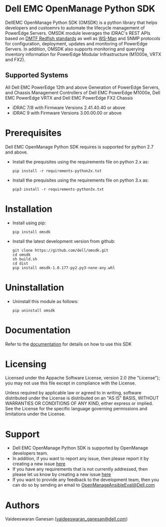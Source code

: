  
# Dell EMC OpenManage Python SDK

DellEMC OpenManage Python SDK (OMSDK) is a python library that helps developers and custoemrs to automate the lifecycle management of PowerEdge Servers. OMSDK module leverages the iDRAC's REST APIs based on [DMTF Redfish standards](https://www.dmtf.org/standards/redfish) as well as [WS-Man](https://www.dmtf.org/standards/ws-man) and SNMP protocols for configuration, deployment, updates and monitoring of PowerEdge Servers.  In addition, OMSDK also supports monitoring and querying inventory information for PowerEdge Modular Infrastructure (M1000e, VRTX and FX2).

## Supported Systems

All Dell EMC PowerEdge 12th and above Generation of PowerEdge Servers, and Chassis Management Controllers of Dell EMC PowerEdge M1000e, Dell EMC PowerEdge VRTX and Dell EMC PowerEdge FX2 Chassis

  * iDRAC 7/8 with Firmware Versions 2.41.40.40 or above
  * iDRAC 9 with Firmware Versions 3.00.00.00 or above

# Prerequisites
Dell EMC OpenManage Python SDK requires is supported for python 2.7 and above.

  * Install the prequisites using the requirements file on python 2.x as:

    ```pip install -r requirements-python2x.txt```

  * Install the prequisites using the requirements file on python 3.x as:

    ```pip3 install -r requirements-python3x.txt```

# Installation
  * Install using pip:

    ```pip install omsdk```

  * Install the latest development version from github:

    ```
    git clone https://github.com/dell/omsdk.git
    cd omsdk
    sh build.sh
    cd dist
    pip install omsdk-1.0.177-py2.py3-none-any.whl
    ```

# Uninstallation
  * Uninstall this module as follows:

    ```pip uninstall omsdk```

# Documentation
Refer to the [documentation](./docs) for details on how to use this SDK

# Licensing
Licensed under the Appache Software License, version 2.0 (the "License"); you may not use this file except in compliance with the License.

Unless required by applicable law or agreed to in writing, software distributed under the License is distributed on an "AS IS" BASIS, WITHOUT WARRANTIES OR CONDITIONS OF ANY KIND, either express or implied. See the License for the specific language governing permissions and limitations under the License.

# Support
  * Dell EMC OpenManage Python SDK is supported by OpenManage developers team.
  * In addition, if you want to report any issue, then please report it by creating a new issue [here](https://github.com/dell/omsdk/issues)
  * If you have any requirements that is not currently addressed, then please let us know by creating a new issue [here](https://github.com/dell/omsdk/issues)
  * If you want to provide any feedback to the development team, then you can do so by sending an email to OpenManageAnsibleEval@Dell.com

# Authors
Vaideeswaran Ganesan (vaideeswaran_ganesan@dell.com)
